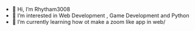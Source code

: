 - 👋 Hi, I’m Rhytham3008
- 👀 I’m interested in Web Development , Game Development and Python
- 🌱 I’m currently learning how ot make a zoom like app in web/

<!---
Rhytham3008/Rhytham3008 is a ✨ special ✨ repository because its `README.md` (this file) appears on your GitHub profile.
You can click the Preview link to take a look at your changes.
--->
